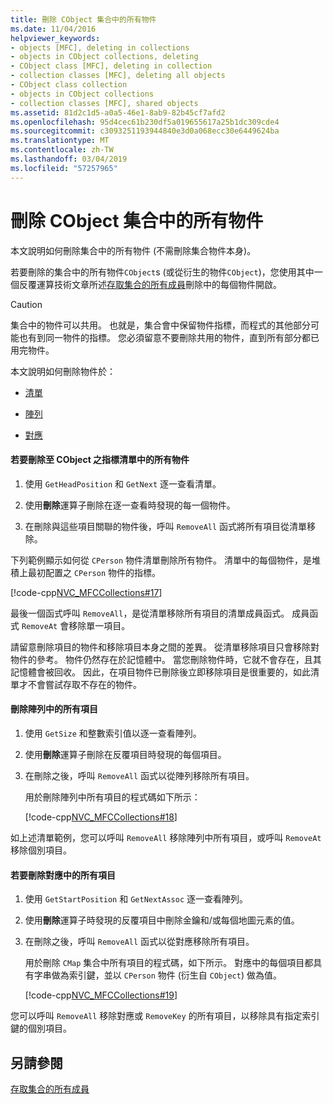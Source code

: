 ```yaml
---
title: 刪除 CObject 集合中的所有物件
ms.date: 11/04/2016
helpviewer_keywords:
- objects [MFC], deleting in collections
- objects in CObject collections, deleting
- CObject class [MFC], deleting in collection
- collection classes [MFC], deleting all objects
- CObject class collection
- objects in CObject collections
- collection classes [MFC], shared objects
ms.assetid: 81d2c1d5-a0a5-46e1-8ab9-82b45cf7afd2
ms.openlocfilehash: 95d4cec61b230df5a019655617a25b1dc309cde4
ms.sourcegitcommit: c3093251193944840e3d0a068ecc30e6449624ba
ms.translationtype: MT
ms.contentlocale: zh-TW
ms.lasthandoff: 03/04/2019
ms.locfileid: "57257965"
---
```

# <a name="deleting-all-objects-in-a-cobject-collection"></a>刪除 CObject 集合中的所有物件

本文說明如何刪除集合中的所有物件 (不需刪除集合物件本身)。

若要刪除的集合中的所有物件`CObject`s (或從衍生的物件`CObject`)，您使用其中一個反覆運算技術文章所述[存取集合的所有成員](../mfc/accessing-all-members-of-a-collection.md)刪除中的每個物件開啟。

> [!CAUTION]
>  集合中的物件可以共用。 也就是，集合會中保留物件指標，而程式的其他部分可能也有到同一物件的指標。 您必須留意不要刪除共用的物件，直到所有部分都已用完物件。

本文說明如何刪除物件於：

- [清單](#_core_to_delete_all_objects_in_a_list_of_pointers_to_cobject)

- [陣列](#_core_to_delete_all_elements_in_an_array)

- [對應](#_core_to_delete_all_elements_in_a_map)

#### <a name="_core_to_delete_all_objects_in_a_list_of_pointers_to_cobject"></a>  若要刪除至 CObject 之指標清單中的所有物件

1. 使用 `GetHeadPosition` 和 `GetNext` 逐一查看清單。

1. 使用**刪除**運算子刪除在逐一查看時發現的每一個物件。

1. 在刪除與這些項目關聯的物件後，呼叫 `RemoveAll` 函式將所有項目從清單移除。

下列範例顯示如何從 `CPerson` 物件清單刪除所有物件。 清單中的每個物件，是堆積上最初配置之 `CPerson` 物件的指標。

[!code-cpp[NVC_MFCCollections#17](../mfc/codesnippet/cpp/deleting-all-objects-in-a-cobject-collection_1.cpp)]

最後一個函式呼叫 `RemoveAll`，是從清單移除所有項目的清單成員函式。 成員函式 `RemoveAt` 會移除單一項目。

請留意刪除項目的物件和移除項目本身之間的差異。 從清單移除項目只會移除對物件的參考。 物件仍然存在於記憶體中。 當您刪除物件時，它就不會存在，且其記憶體會被回收。 因此，在項目物件已刪除後立即移除項目是很重要的，如此清單才不會嘗試存取不存在的物件。

#### <a name="_core_to_delete_all_elements_in_an_array"></a>  刪除陣列中的所有項目

1. 使用 `GetSize` 和整數索引值以逐一查看陣列。

1. 使用**刪除**運算子刪除在反覆項目時發現的每個項目。

1. 在刪除之後，呼叫 `RemoveAll` 函式以從陣列移除所有項目。

   用於刪除陣列中所有項目的程式碼如下所示：

   [!code-cpp[NVC_MFCCollections#18](../mfc/codesnippet/cpp/deleting-all-objects-in-a-cobject-collection_2.cpp)]

如上述清單範例，您可以呼叫 `RemoveAll` 移除陣列中所有項目，或呼叫 `RemoveAt` 移除個別項目。

#### <a name="_core_to_delete_all_elements_in_a_map"></a> 若要刪除對應中的所有項目

1. 使用 `GetStartPosition` 和 `GetNextAssoc` 逐一查看陣列。

1. 使用**刪除**運算子時發現的反覆項目中刪除金鑰和/或每個地圖元素的值。

1. 在刪除之後，呼叫 `RemoveAll` 函式以從對應移除所有項目。

   用於刪除 `CMap` 集合中所有項目的程式碼，如下所示。 對應中的每個項目都具有字串做為索引鍵，並以 `CPerson` 物件 (衍生自 `CObject`) 做為值。

   [!code-cpp[NVC_MFCCollections#19](../mfc/codesnippet/cpp/deleting-all-objects-in-a-cobject-collection_3.cpp)]

您可以呼叫 `RemoveAll` 移除對應或 `RemoveKey` 的所有項目，以移除具有指定索引鍵的個別項目。

## <a name="see-also"></a>另請參閱

[存取集合的所有成員](../mfc/accessing-all-members-of-a-collection.md)
